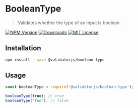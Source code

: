 # BooleanType

> Validates whether the type of an input is boolean.

[![NPM Version](https://img.shields.io/npm/v/@validatorjs/boolean-type.svg)](https://www.npmjs.com/package/@validatorjs/boolean-type)
[![Downloads](https://img.shields.io/npm/dt/@validatorjs/boolean-type.svg)](https://www.npmjs.com/package/@validatorjs/boolean-type)
[![MIT License](https://img.shields.io/npm/l/@validatorjs/boolean-type.svg)](../../LICENSE)

## Installation

```bash
npm install --save @validatorjs/boolean-type
```

## Usage

```js
const booleanType = require('@validatorjs/boolean-type');

booleanType(true); // true
booleanType('foo'); // false
```
